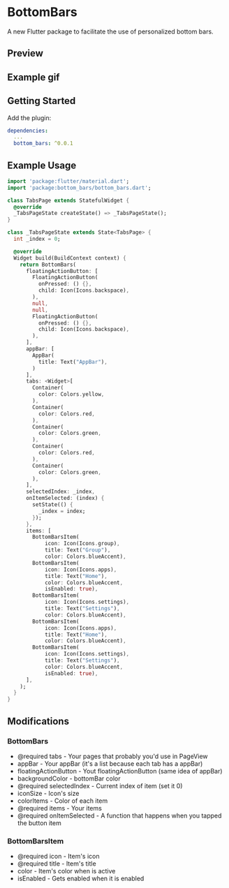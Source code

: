 # BottomBars

A new Flutter package to facilitate the use of personalized bottom bars.

## Preview

## Example gif

## Getting Started
Add the plugin:
```yaml
dependencies:
  ...
  bottom_bars: ^0.0.1
```
## Example Usage
```dart
import 'package:flutter/material.dart';
import 'package:bottom_bars/bottom_bars.dart';

class TabsPage extends StatefulWidget {
  @override
  _TabsPageState createState() => _TabsPageState();
}

class _TabsPageState extends State<TabsPage> {
  int _index = 0;

  @override
  Widget build(BuildContext context) {
    return BottomBars(
      floatingActionButton: [
        FloatingActionButton(
          onPressed: () {},
          child: Icon(Icons.backspace),
        ),
        null,
        null,
        FloatingActionButton(
          onPressed: () {},
          child: Icon(Icons.backspace),
        ),
      ],
      appBar: [
        AppBar(
          title: Text("AppBar"),
        )
      ],
      tabs: <Widget>[
        Container(
          color: Colors.yellow,
        ),
        Container(
          color: Colors.red,
        ),
        Container(
          color: Colors.green,
        ),
        Container(
          color: Colors.red,
        ),
        Container(
          color: Colors.green,
        ),
      ],
      selectedIndex: _index,
      onItemSelected: (index) {
        setState(() {
          _index = index;
        });
      },
      items: [
        BottomBarsItem(
            icon: Icon(Icons.group),
            title: Text("Group"),
            color: Colors.blueAccent),
        BottomBarsItem(
            icon: Icon(Icons.apps),
            title: Text("Home"),
            color: Colors.blueAccent,
            isEnabled: true),
        BottomBarsItem(
            icon: Icon(Icons.settings),
            title: Text("Settings"),
            color: Colors.blueAccent),
        BottomBarsItem(
            icon: Icon(Icons.apps),
            title: Text("Home"),
            color: Colors.blueAccent),
        BottomBarsItem(
            icon: Icon(Icons.settings),
            title: Text("Settings"),
            color: Colors.blueAccent,
            isEnabled: true),
      ],
    );
  }
}
```

## Modifications

### BottomBars

+ @required tabs - Your pages that probably you'd use in PageView
+ appBar - Your appBar (it's a list because each tab has a appBar)
+ floatingActionButton - Yout floatingActionButton (same idea of appBar)
+ backgroundColor - bottomBar color
+ @required selectedIndex - Current index of item (set it 0)
+ iconSize - Icon's size
+ colorItems - Color of each item
+ @required items - Your items <BottomBarsItem>
+ @required onItemSelected - A function that happens when you tapped the button item

### BottomBarsItem

+ @required icon - Item's icon
+ @required title - Item's title
+ color - Item's color when is active
+ isEnabled - Gets enabled when it is enabled
